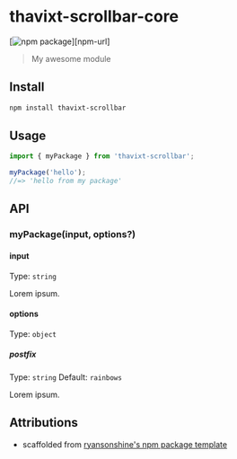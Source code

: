 # thavixt-scrollbar-core

[![npm package][npm-img]][npm-url]

> My awesome module

## Install

```bash
npm install thavixt-scrollbar
```

## Usage

```ts
import { myPackage } from 'thavixt-scrollbar';

myPackage('hello');
//=> 'hello from my package'
```

## API

### myPackage(input, options?)

#### input

Type: `string`

Lorem ipsum.

#### options

Type: `object`

##### postfix

Type: `string`
Default: `rainbows`

Lorem ipsum.

## Attributions

- scaffolded from [ryansonshine's npm package template](https://github.com/ryansonshine/typescript-npm-package-template)

[npm-img]:https://img.shields.io/npm/v/thavixt-scrollbar